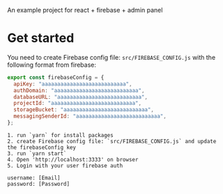 An example project for react + firebase + admin panel

# Get started
You need to create Firebase config file: `src/FIREBASE_CONFIG.js` with the following format from firebase:

``` js
export const firebaseConfig = {
  apiKey: "aaaaaaaaaaaaaaaaaaaaaaaaaaa",
  authDomain: "aaaaaaaaaaaaaaaaaaaaaaaaaaa",
  databaseURL: "aaaaaaaaaaaaaaaaaaaaaaaaaaa",
  projectId: "aaaaaaaaaaaaaaaaaaaaaaaaaaa",
  storageBucket: "aaaaaaaaaaaaaaaaaaaaaaaaaaa",
  messagingSenderId: "aaaaaaaaaaaaaaaaaaaaaaaaaaa",
};
```

```
1. run `yarn` for install packages
2. create Firebase config file: `src/FIREBASE_CONFIG.js` and update the firebaseConfig key
3. run `yarn start`
4. Open 'http://localhost:3333' on browser
5. Login with your user firebase auth

username: [Email]
password: [Password]
```
